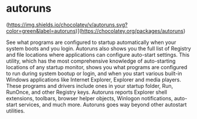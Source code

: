 # autoruns
(https://img.shields.io/chocolatey/v/autoruns.svg?color=green&label=autoruns)](https://chocolatey.org/packages/autoruns)

See what programs are configured to startup automatically when your system boots and you login. 
Autoruns also shows you the full list of Registry and file locations where applications can 
configure auto-start settings. This utility, which has the most comprehensive knowledge of 
auto-starting locations of any startup monitor, shows you what programs are configured to run 
during system bootup or login, and when you start various built-in Windows applications like 
Internet Explorer, Explorer and media players. These programs and drivers include ones in your 
startup folder, Run, RunOnce, and other Registry keys. Autoruns reports Explorer shell 
extensions, toolbars, browser helper objects, Winlogon notifications, auto-start services, and 
much more. Autoruns goes way beyond other autostart utilities.
